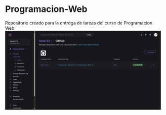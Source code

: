 # Programacion-Web
Repositorio creado para la entrega de tareas del curso de Programacion Web
![alt text](image.png)
